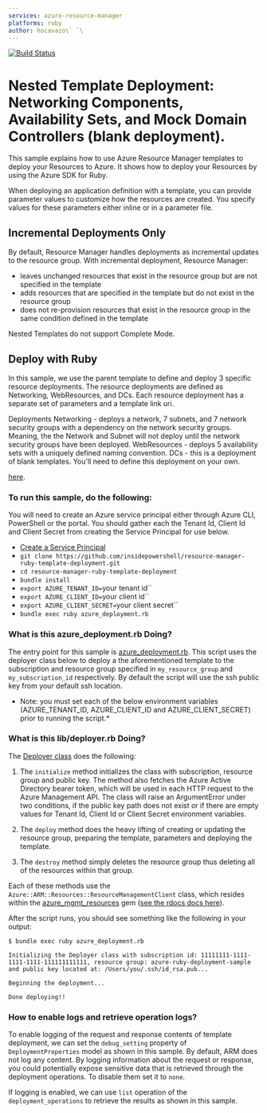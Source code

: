 ```yaml
---
services: azure-resource-manager
platforms: ruby
author: hocavazo\` `\
---
```


[![Build Status](https://travis-ci.org/Azure-Samples/resource-manager-ruby-template-deployment.svg?branch=master)](https://travis-ci.org/Azure-Samples/resource-manager-ruby-template-deployment)

# Nested Template Deployment: Networking Components, Availability Sets, and Mock Domain Controllers (blank deployment).

This sample explains how to use Azure Resource Manager templates to deploy your Resources to Azure. It shows how to
deploy your Resources by using the Azure SDK for Ruby.

When deploying an application definition with a template, you can provide parameter values to customize how the
resources are created. You specify values for these parameters either inline or in a parameter file.

## Incremental Deployments Only 

By default, Resource Manager handles deployments as incremental updates to the resource group. With incremental
deployment, Resource Manager:

- leaves unchanged resources that exist in the resource group but are not specified in the template
- adds resources that are specified in the template but do not exist in the resource group
- does not re-provision resources that exist in the resource group in the same condition defined in the template

Nested Templates do not support Complete Mode.

## Deploy with Ruby

In this sample, we use the parent template to define and deploy 3 specific resource deployments. The resource deployments are 
defined as Networking, WebResources, and DCs. Each resource deployment has a separate set of parameters and a template link uri.

Deployments
Networking - deploys a network, 7 subnets, and 7 network security groups with a dependency on the network security groups. Meaning, the
 the Network and Subnet will not deploy until the network security groups have been deployed.
WebResources - deploys 5 availability sets with a uniquely defined naming convention.
DCs - this is a deployment of blank templates. You'll need to define this deployment on your own.

[here][Template].

### To run this sample, do the following:

You will need to create an Azure service principal either through Azure CLI, PowerShell or the portal. You should gather
each the Tenant Id, Client Id and Client Secret from creating the Service Principal for use below.

- [Create a Service Principal][ServicePrincipalCreation]
- `git clone https://github.com/insidepowershell/resource-manager-ruby-template-deployment.git`
- `cd resource-manager-ruby-template-deployment`
- `bundle install`
- `export AZURE_TENANT_ID=`your tenant id``
- `export AZURE_CLIENT_ID=`your client id``
- `export AZURE_CLIENT_SECRET=`your client secret``
- `bundle exec ruby azure_deployment.rb`

### What is this azure_deployment.rb Doing?

The entry point for this sample is [azure_deployment.rb][azure_deployment.rb]. This script uses the deployer class
below to deploy a the aforementioned template to the subscription and resource group specified in `my_resource_group`
and `my_subscription_id` respectively. By default the script will use the ssh public key from your default ssh
location.

* Note: you must set each of the below environment variables (AZURE_TENANT_ID, AZURE_CLIENT_ID and AZURE_CLIENT_SECRET) prior to running the script.*

### What is this lib/deployer.rb Doing?

The [Deployer class][Deployer class] does the following:

1. The `initialize` method initializes the class with subscription, resource group and public key. The method also fetches
the Azure Active Directory bearer token, which will be used in each HTTP request to the Azure Management API. The class
will raise an ArgumentError under two conditions, if the public key path does not exist or if there are empty
values for Tenant Id, Client Id or Client Secret environment variables.

2. The `deploy` method does the heavy lifting of creating or updating the resource group, preparing the template,
parameters and deploying the template.

3. The `destroy` method simply deletes the resource group thus deleting all of the resources within that group.

Each of these methods use the `Azure::ARM::Resources::ResourceManagementClient` class, which resides within the
[azure_mgmt_resources][azure_mgmt_resources] gem ([see the rdocs docs here][rdocs_mgmt_resources]).

After the script runs, you should see something like the following in your output:

```
$ bundle exec ruby azure_deployment.rb

Initializing the Deployer class with subscription id: 11111111-1111-1111-1111-111111111111, resource group: azure-ruby-deployment-sample
and public key located at: /Users/you/.ssh/id_rsa.pub...

Beginning the deployment...

Done deploying!!

```


### How to enable logs and retrieve operation logs? 

To enable logging of the request and response contents of template deployment, we can set the `debug_setting` property of `DeploymentProperties` model as shown in this sample.
By default, ARM does not log any content. By logging information about the request or response, you could potentially expose sensitive data that is retrieved 
through the deployment operations. To disable them set it to `none`.

If logging is enabled, we can use `list` operation of the `deployment_operations` to retrieve the results as shown in this sample.

[Template]: https://github.com/azure-samples/resource-manager-ruby-template-deployment/blob/master/templates/template.json
[ServicePrincipalCreation]: https://azure.microsoft.com/en-us/documentation/articles/resource-group-authenticate-service-principal/#authenticate-with-password---azure-cli
[azure_deployment.rb]: https://github.com/azure-samples/resource-manager-ruby-template-deployment/blob/master/azure_deployment.rb
[Deployer class]: https://github.com/azure-samples/resource-manager-ruby-template-deployment/blob/master/lib/deployer.rb
[azure_mgmt_resources]: https://rubygems.org/gems/azure_mgmt_resources
[rdocs_mgmt_resources]: http://www.rubydoc.info/gems/azure_mgmt_resources/0.2.1
